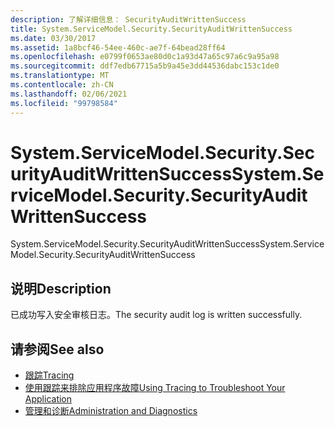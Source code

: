 ```yaml
---
description: 了解详细信息： SecurityAuditWrittenSuccess
title: System.ServiceModel.Security.SecurityAuditWrittenSuccess
ms.date: 03/30/2017
ms.assetid: 1a8bcf46-54ee-460c-ae7f-64bead28ff64
ms.openlocfilehash: e0799f0653ae80d0c1a93d47a65c97a6c9a95a98
ms.sourcegitcommit: ddf7edb67715a5b9a45e3dd44536dabc153c1de0
ms.translationtype: MT
ms.contentlocale: zh-CN
ms.lasthandoff: 02/06/2021
ms.locfileid: "99798584"
---
```

# <a name="systemservicemodelsecuritysecurityauditwrittensuccess"></a><span data-ttu-id="5b6df-103">System.ServiceModel.Security.SecurityAuditWrittenSuccess</span><span class="sxs-lookup"><span data-stu-id="5b6df-103">System.ServiceModel.Security.SecurityAuditWrittenSuccess</span></span>

<span data-ttu-id="5b6df-104">System.ServiceModel.Security.SecurityAuditWrittenSuccess</span><span class="sxs-lookup"><span data-stu-id="5b6df-104">System.ServiceModel.Security.SecurityAuditWrittenSuccess</span></span>  
  
## <a name="description"></a><span data-ttu-id="5b6df-105">说明</span><span class="sxs-lookup"><span data-stu-id="5b6df-105">Description</span></span>  

 <span data-ttu-id="5b6df-106">已成功写入安全审核日志。</span><span class="sxs-lookup"><span data-stu-id="5b6df-106">The security audit log is written successfully.</span></span>  
  
## <a name="see-also"></a><span data-ttu-id="5b6df-107">请参阅</span><span class="sxs-lookup"><span data-stu-id="5b6df-107">See also</span></span>

- [<span data-ttu-id="5b6df-108">跟踪</span><span class="sxs-lookup"><span data-stu-id="5b6df-108">Tracing</span></span>](index.md)
- [<span data-ttu-id="5b6df-109">使用跟踪来排除应用程序故障</span><span class="sxs-lookup"><span data-stu-id="5b6df-109">Using Tracing to Troubleshoot Your Application</span></span>](using-tracing-to-troubleshoot-your-application.md)
- [<span data-ttu-id="5b6df-110">管理和诊断</span><span class="sxs-lookup"><span data-stu-id="5b6df-110">Administration and Diagnostics</span></span>](../index.md)
